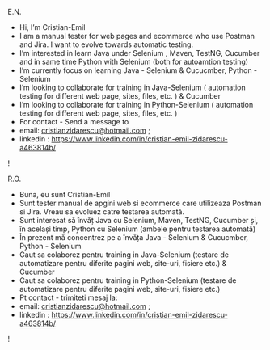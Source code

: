 E.N.
- Hi, I’m Cristian-Emil
- I am a manual tester for web pages and ecommerce who use Postman and Jira. I want to evolve towards automatic testing.
- I’m interested in learn Java under Selenium , Maven, TestNG, Cucumber and in same time Python with Selenium (both for autoamtion testing) 
- I’m currently focus on learning Java - Selenium & Cucucmber, Python - Selenium 
- I’m looking to collaborate for training in Java-Selenium ( automation testing for different web page, sites, files, etc. ) & Cucumber
- I’m looking to collaborate for training in Python-Selenium ( automation testing for different web page, sites, files, etc. )   
- For contact - Send a message to
- email: cristianzidarescu@hotmail.com ;
- linkedin : https://www.linkedin.com/in/cristian-emil-zidarescu-a463814b/


<!---
Cristian-Emil/Cristian-Emil is a ✨ special ✨ repository because its `README.md` (this file) appears on your GitHub profile.
You can click the Preview link to take a look at your changes.
--->
!

R.O.
- Buna, eu sunt Cristian-Emil
- Sunt tester manual de apgini web si ecommerce care utilizeaza Postman si Jira. Vreau sa evoluez catre testarea automată.
- Sunt interesat să învăț Java cu Selenium, Maven, TestNG, Cucumber și, în același timp, Python cu Selenium (ambele pentru testarea automată)
- În prezent mă concentrez pe a învăța Java - Selenium & Cucucmber, Python - Selenium
- Caut sa colaborez pentru training in Java-Selenium (testare de automatizare pentru diferite pagini web, site-uri, fisiere etc.) & Cucumber
- Caut sa colaborez pentru training in Python-Selenium (testare de automatizare pentru diferite pagini web, site-uri, fisiere etc.)
- Pt contact - trimiteti mesaj la:
- email: cristianzidarescu@hotmail.com ;
- linkedin : https://www.linkedin.com/in/cristian-emil-zidarescu-a463814b/
  
!
